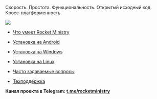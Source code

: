 Скорость. Простота. Функциональность. Открытый исходный код. Кросс-платформенность. 

![](https://blogger.googleusercontent.com/img/b/R29vZ2xl/AVvXsEgxu5JpvCvVrU6s3B7Z8cRHfwI7ktVCWpthk4UoKphPrg2DJfTIJUdvhkCLyz6QIcQr-kAKKQBwpwtYKvrMtJeCsBnqlpBrPM_MqJdGKuLvCf2zxr6hNBedm9UbmbJg0sXWk_W-ajjvMZtyQHy5r7gPiBCt-s_G_DhTWJ13voBLuuh3TyfF3jeilST_mw/s1600/3screens.jpg)

* [Что умеет Rocket Ministry](https://github.com/antorix/Rocket-Ministry/wiki#возможности-программы)

* [Установка на Android](https://github.com/antorix/Rocket-Ministry/wiki#android)
 
* [Установка на Windows](https://github.com/antorix/Rocket-Ministry/wiki#windows)
 
* [Установка на Linux](https://github.com/antorix/Rocket-Ministry/wiki#linux)
 
* [Часто задаваемые вопросы](https://github.com/antorix/Rocket-Ministry/wiki#часто-задаваемые-вопросы)
 
* [Техподдержка](https://github.com/antorix/Rocket-Ministry/wiki#обратная-связь)

**Канал проекта в Telegram: [t.me/rocketministry](https://t.me/rocketministry)**
